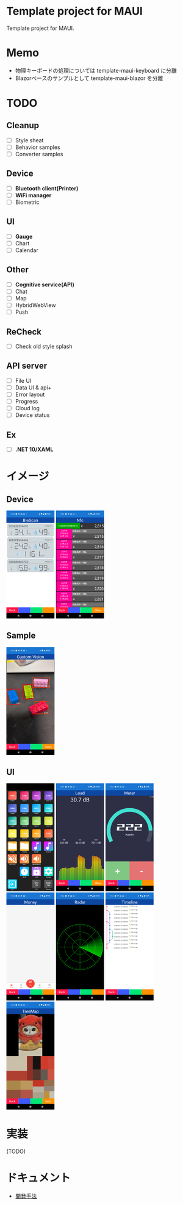 # Template project for MAUI

Template project for MAUI.

# Memo

- 物理キーボードの処理については template-maui-keyboard に分離
- Blazorベースのサンプルとして template-maui-blazor を分離

# TODO

## Cleanup

- [ ] Style sheat
- [ ] Behavior samples
- [ ] Converter samples

## Device

- [ ] **Bluetooth client(Printer)**
- [ ] **WiFi manager**
- [ ] Biometric

## UI

- [ ] **Gauge**
- [ ] Chart
- [ ] Calendar

## Other

- [ ] **Cognitive service(API)**
- [ ] Chat
- [ ] Map
- [ ] HybridWebView
- [ ] Push

## ReCheck

- [ ] Check old style splash

## API server

- [ ] File UI
- [ ] Data UI & api+
- [ ] Error layout
- [ ] Progress
- [ ] Cloud log
- [ ] Device status

## Ex

- [ ] **.NET 10/XAML**

# イメージ

## Device

<img width="25%" src="Document/Device_BLE.png" />
<img width="25%" src="Document/Device_NFC.png" />

## Sample

<img width="25%" src="Document/Sample_CV.png" />

## UI

<img width="25%" src="Document/UI_Deck.png" />
<img width="25%" src="Document/UI_Load.png" />
<img width="25%" src="Document/UI_Meter.png" />
<img width="25%" src="Document/UI_Money.png" />
<img width="25%" src="Document/UI_Radar.png" />
<img width="25%" src="Document/UI_Timeline.png" />
<img width="25%" src="Document/UI_TreeMap.png" />

# 実装

(TODO)

# ドキュメント

- [開発手法](Document/Development.md)
